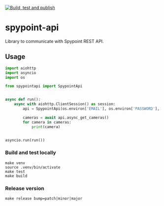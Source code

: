 [![Build, test and publish](https://github.com/happydev-ca/spypoint-api/actions/workflows/publish.yml/badge.svg)](https://github.com/happydev-ca/spypoint-api/actions/workflows/publish.yml)

# spypoint-api

Library to communicate with Spypoint REST API.

## Usage

```python
import aiohttp
import asyncio
import os

from spypointapi import SpypointApi


async def run():
    async with aiohttp.ClientSession() as session:
        api = SpypointApi(os.environ['EMAIL'], os.environ['PASSWORD'], session)

        cameras = await api.async_get_cameras()
        for camera in cameras:
            print(camera)


asyncio.run(run())
```

### Build and test locally

```shell
make venv
source .venv/bin/activate
make test
make build
```

### Release version

```shell
make release bump=patch|minor|major
```